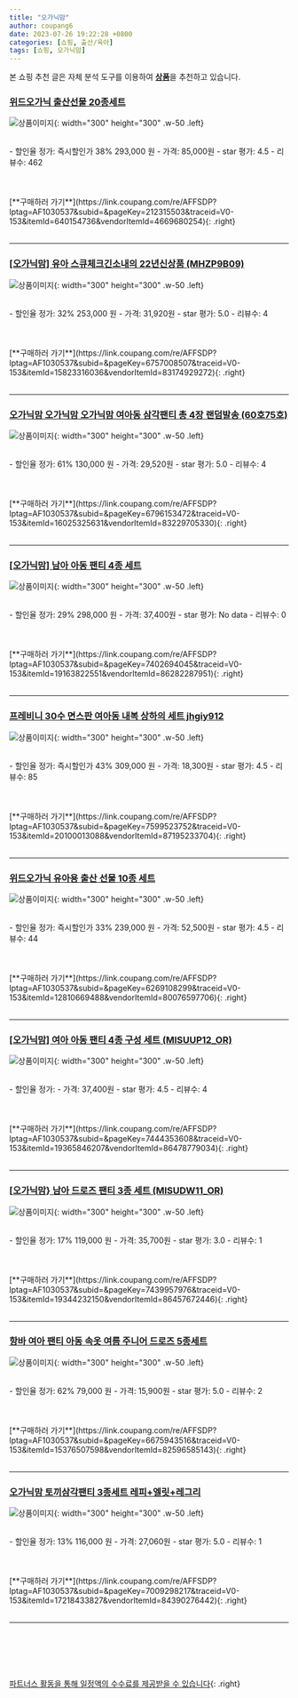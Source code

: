 ```yaml
---
title: "오가닉맘"
author: coupang6
date: 2023-07-26 19:22:28 +0800
categories: [쇼핑, 출산/육아]
tags: [쇼핑, 오가닉맘]
---
```


본 쇼핑 추천 글은 자체 분석 도구를 이용하여 [**상품**](https://link.coupang.com/a/bao1ui)을 추천하고 있습니다.

### [위드오가닉 출산선물 20종세트](https://link.coupang.com/re/AFFSDP?lptag=AF1030537&subid=&pageKey=212315503&traceid=V0-153&itemId=640154736&vendorItemId=4669680254)

![상품이미지](https://thumbnail7.coupangcdn.com/thumbnails/remote/230x230ex/image/retail/images/457457550111275-fdaa1f8e-9e54-472a-aa43-6b2b3dc55e77.jpg){: width="300" height="300" .w-50 .left}


<br>
- 할인율 정가: 즉시할인가 38%  293,000   원
- 가격: 85,000원
- star 평가: 4.5
- 리뷰수: 462
<br>
<br>
<br>
<br>
[**구매하러 가기**](https://link.coupang.com/re/AFFSDP?lptag=AF1030537&subid=&pageKey=212315503&traceid=V0-153&itemId=640154736&vendorItemId=4669680254){: .right}
<br>
<br>

---

### [[오가닉맘] 유아 스큐체크긴소내의 22년신상품 (MHZP9B09)](https://link.coupang.com/re/AFFSDP?lptag=AF1030537&subid=&pageKey=6757008507&traceid=V0-153&itemId=15823316036&vendorItemId=83174929272)

![상품이미지](https://thumbnail7.coupangcdn.com/thumbnails/remote/230x230ex/image/vendor_inventory/6c3c/5f6c05c30dc4b132bc22c40d481078210c6c1df697756ef7cebd36cf92e4.jpg){: width="300" height="300" .w-50 .left}


<br>
- 할인율 정가: 32%  253,000   원
- 가격: 31,920원
- star 평가: 5.0
- 리뷰수: 4
<br>
<br>
<br>
<br>
[**구매하러 가기**](https://link.coupang.com/re/AFFSDP?lptag=AF1030537&subid=&pageKey=6757008507&traceid=V0-153&itemId=15823316036&vendorItemId=83174929272){: .right}
<br>
<br>

---

### [오가닉맘 오가닉맘 오가닉맘 여아동 삼각팬티 총 4장 랜덤발송 (60호75호)](https://link.coupang.com/re/AFFSDP?lptag=AF1030537&subid=&pageKey=6796153472&traceid=V0-153&itemId=16025325631&vendorItemId=83229705330)

![상품이미지](https://thumbnail7.coupangcdn.com/thumbnails/remote/230x230ex/image/vendor_inventory/ad01/257875cdf559e43caf4573aab42afecbe1bec46598a8cc531130175db477.jpg){: width="300" height="300" .w-50 .left}


<br>
- 할인율 정가: 61%  130,000   원
- 가격: 29,520원
- star 평가: 5.0
- 리뷰수: 4
<br>
<br>
<br>
<br>
[**구매하러 가기**](https://link.coupang.com/re/AFFSDP?lptag=AF1030537&subid=&pageKey=6796153472&traceid=V0-153&itemId=16025325631&vendorItemId=83229705330){: .right}
<br>
<br>

---

### [[오가닉맘] 남아 아동 팬티 4종 세트](https://link.coupang.com/re/AFFSDP?lptag=AF1030537&subid=&pageKey=7402694045&traceid=V0-153&itemId=19163822551&vendorItemId=86282287951)

![상품이미지](https://thumbnail10.coupangcdn.com/thumbnails/remote/230x230ex/image/vendor_inventory/c9a1/47f3ba712cca01ce21b102357d22ed90318a8c784b3aa8b5ed88a40772d0.jpg){: width="300" height="300" .w-50 .left}


<br>
- 할인율 정가: 29%  298,000   원
- 가격: 37,400원
- star 평가: No data
- 리뷰수: 0
<br>
<br>
<br>
<br>
[**구매하러 가기**](https://link.coupang.com/re/AFFSDP?lptag=AF1030537&subid=&pageKey=7402694045&traceid=V0-153&itemId=19163822551&vendorItemId=86282287951){: .right}
<br>
<br>

---

### [프레비니 30수 면스판 여아동 내복 상하의 세트 jhgiy912](https://link.coupang.com/re/AFFSDP?lptag=AF1030537&subid=&pageKey=7599523752&traceid=V0-153&itemId=20100013088&vendorItemId=87195233704)

![상품이미지](https://thumbnail7.coupangcdn.com/thumbnails/remote/230x230ex/image/vendor_inventory/966b/b3f2b88b1426c2c9a21457f6fbc0ef5fcef961bf5470d33888859d118661.jpeg){: width="300" height="300" .w-50 .left}


<br>
- 할인율 정가: 즉시할인가 43%  309,000   원
- 가격: 18,300원
- star 평가: 4.5
- 리뷰수: 85
<br>
<br>
<br>
<br>
[**구매하러 가기**](https://link.coupang.com/re/AFFSDP?lptag=AF1030537&subid=&pageKey=7599523752&traceid=V0-153&itemId=20100013088&vendorItemId=87195233704){: .right}
<br>
<br>

---

### [위드오가닉 유아용 출산 선물 10종 세트](https://link.coupang.com/re/AFFSDP?lptag=AF1030537&subid=&pageKey=6269108299&traceid=V0-153&itemId=12810669488&vendorItemId=80076597706)

![상품이미지](https://thumbnail9.coupangcdn.com/thumbnails/remote/230x230ex/image/retail/images/2022/01/04/10/9/bfd7839c-1e8d-40d8-926a-15d818f7ebc7.jpg){: width="300" height="300" .w-50 .left}


<br>
- 할인율 정가: 즉시할인가 33%  239,000   원
- 가격: 52,500원
- star 평가: 4.5
- 리뷰수: 44
<br>
<br>
<br>
<br>
[**구매하러 가기**](https://link.coupang.com/re/AFFSDP?lptag=AF1030537&subid=&pageKey=6269108299&traceid=V0-153&itemId=12810669488&vendorItemId=80076597706){: .right}
<br>
<br>

---

### [[오가닉맘] 여아 아동 팬티 4종 구성 세트 (MISUUP12_OR)](https://link.coupang.com/re/AFFSDP?lptag=AF1030537&subid=&pageKey=7444353608&traceid=V0-153&itemId=19365846207&vendorItemId=86478779034)

![상품이미지](https://thumbnail10.coupangcdn.com/thumbnails/remote/230x230ex/image/vendor_inventory/673c/e72641b5a531040264ac458a6fa678ed2e9521d6df71e7ed77129ea04f34.jpg){: width="300" height="300" .w-50 .left}


<br>
- 할인율 정가: 
- 가격: 37,400원
- star 평가: 4.5
- 리뷰수: 4
<br>
<br>
<br>
<br>
[**구매하러 가기**](https://link.coupang.com/re/AFFSDP?lptag=AF1030537&subid=&pageKey=7444353608&traceid=V0-153&itemId=19365846207&vendorItemId=86478779034){: .right}
<br>
<br>

---

### [[오가닉맘} 남아 드로즈 팬티 3종 세트 (MISUDW11_OR)](https://link.coupang.com/re/AFFSDP?lptag=AF1030537&subid=&pageKey=7439957976&traceid=V0-153&itemId=19344232150&vendorItemId=86457672446)

![상품이미지](https://thumbnail8.coupangcdn.com/thumbnails/remote/230x230ex/image/vendor_inventory/d557/5acd9a929ade3c930e5401483600dd3ef17b742970c76336c075f6b6e22d.jpg){: width="300" height="300" .w-50 .left}


<br>
- 할인율 정가: 17%  119,000   원
- 가격: 35,700원
- star 평가: 3.0
- 리뷰수: 1
<br>
<br>
<br>
<br>
[**구매하러 가기**](https://link.coupang.com/re/AFFSDP?lptag=AF1030537&subid=&pageKey=7439957976&traceid=V0-153&itemId=19344232150&vendorItemId=86457672446){: .right}
<br>
<br>

---

### [항바 여아 팬티 아동 속옷 여름 주니어 드로즈 5종세트](https://link.coupang.com/re/AFFSDP?lptag=AF1030537&subid=&pageKey=6675943516&traceid=V0-153&itemId=15376507598&vendorItemId=82596585143)

![상품이미지](https://thumbnail10.coupangcdn.com/thumbnails/remote/230x230ex/image/vendor_inventory/81b7/42f22cbecb71d9f71262bdc240df39d26d19d1101fe3a1fb03191e6508f3.jpg){: width="300" height="300" .w-50 .left}


<br>
- 할인율 정가: 62%  79,000   원
- 가격: 15,900원
- star 평가: 5.0
- 리뷰수: 2
<br>
<br>
<br>
<br>
[**구매하러 가기**](https://link.coupang.com/re/AFFSDP?lptag=AF1030537&subid=&pageKey=6675943516&traceid=V0-153&itemId=15376507598&vendorItemId=82596585143){: .right}
<br>
<br>

---

### [오가닉맘 토끼삼각팬티 3종세트 레피+엘릿+레그리](https://link.coupang.com/re/AFFSDP?lptag=AF1030537&subid=&pageKey=7009298217&traceid=V0-153&itemId=17218433827&vendorItemId=84390276442)

![상품이미지](https://thumbnail7.coupangcdn.com/thumbnails/remote/230x230ex/image/vendor_inventory/2bd9/d96835d39856bcdec39408114b7d2229fc2231c4782f5c1c75f0b3fa6bc2.jpg){: width="300" height="300" .w-50 .left}


<br>
- 할인율 정가: 13%  116,000   원
- 가격: 27,060원
- star 평가: 5.0
- 리뷰수: 1
<br>
<br>
<br>
<br>
[**구매하러 가기**](https://link.coupang.com/re/AFFSDP?lptag=AF1030537&subid=&pageKey=7009298217&traceid=V0-153&itemId=17218433827&vendorItemId=84390276442){: .right}
<br>
<br>

---
<br><br><br><br><br> [파트너스 활동을 통해 일정액의 수수료를 제공받을 수 있습니다](https://link.coupang.com/a/bao1ui){: .right}